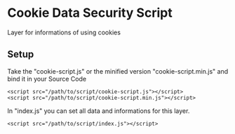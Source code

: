 # Cookie Data Security Script

Layer for informations of using cookies

## Setup

Take the "cookie-script.js" or the minified version "cookie-script.min.js" and bind it in your Source Code

```code
<script src="/path/to/script/cookie-script.js"></script>
<script src="/path/to/script/cookie-script.min.js"></script>
```

In "index.js" you can set all data and informations for this layer.

```code
<script src="/path/to/script/index.js"></script>
```